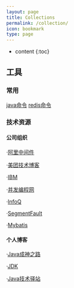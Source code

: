 ```yaml
---
layout: page
title: Collections
permalink: /collection/
icon: bookmark
type: page
---
```


* content
{:toc}

## 工具

### 常用

[java命令](https://www.hollischuang.com/archives/1561)
[redis命令](http://doc.redisfans.com/)

### 技术资源

#### 公司组织

  ·[阿里中间件](http://jm.taobao.org/)
  
  ·[美团技术博客](https://tech.meituan.com/?l=80&pos=0)
  
  ·[IBM](https://www.ibm.com/developerworks/cn/java/)
  
  ·[并发编程网](http://ifeve.com/)
  
  ·[InfoQ](https://www.infoq.cn/)
  
  ·[SegmentFault](https://segmentfault.com/)
  
  ·[Mybatis](http://www.mybatis.org/mybatis-3/zh/project-info.html)
  
#### 个人博客
    
   ·[Java成神之路](http://www.hollischuang.com/)
    
   ·[JDK](https://github.com/seaswalker/JDK)
   
   ·[Java技术驿站](http://cmsblogs.com/)
  